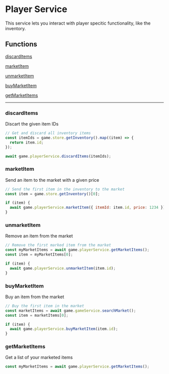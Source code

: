 # Player Service

This service lets you interact with player specitic functionality, like the inventory.

## Functions

[discardItems](#discarditems)

[marketItem](#marketitem)

[unmarketItem](#unmarketitem)

[buyMarketItem](#buymarketitem)

[getMarketItems](#getmarketitems)

---

### discardItems

Discart the given item IDs

```javascript
// Get and discard all inventory items
const itemIds = game.store.getInventory().map((item) => {
  return item.id;
});

await game.playerService.discardItems(itemIds);
```

### marketItem

Send an item to the market with a given price

```javascript
// Send the first item in the inventory to the market
const item = game.store.getInventory()[0];

if (item) {
  await game.playerService.marketItem({ itemId: item.id, price: 1234 });
}
```

### unmarketItem

Remove an item from the market

```javascript
// Remove the first marked item from the market
const myMarketItems = await game.playerService.getMarketItems();
const item = myMarketItems[0];

if (item) {
  await game.playerService.unmarketItem(item.id);
}
```

### buyMarketItem

Buy an item from the market

```javascript
// Buy the first item in the market
const marketItems = await game.gameService.searchMarket();
const item = marketItems[0];

if (item) {
  await game.playerService.buyMarketItem(item.id);
}
```

### getMarketItems

Get a list of your marketed items

```javascript
const myMarketItems = await game.playerService.getMarketItems();
```
